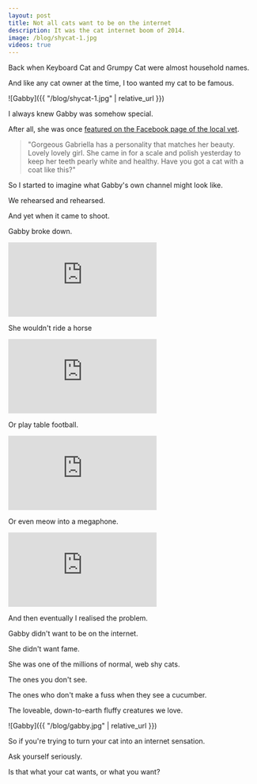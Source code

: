 ```yaml
---
layout: post
title: Not all cats want to be on the internet
description: It was the cat internet boom of 2014.
image: /blog/shycat-1.jpg
videos: true
---
```




Back when Keyboard Cat and Grumpy Cat were almost household names.

And like any cat owner at the time, I too wanted my cat to be famous.

![Gabby]({{ "/blog/shycat-1.jpg" | relative_url }})

I always knew Gabby was somehow special.

After all, she was once [featured on the Facebook page of the local vet](https://www.facebook.com/VillageVetMeldreth/photos/a.289767831387612.1073741829.279734152390980/503026170061776/?type=3&theater).

> "Gorgeous Gabriella has a personality that matches her beauty. Lovely lovely girl. She came in for a scale and polish yesterday to keep her teeth pearly white and healthy. Have you got a cat with a coat like this?"

So I started to imagine what Gabby's own channel might look like.

We rehearsed and rehearsed.

And yet when it came to shoot.

Gabby broke down.

<div class="youtube-player">
<iframe src="https://www.youtube.com/embed/gvd7hHZ1Zhk?rel=0&amp;controls=0&amp;showinfo=0" frameborder="0" allow="autoplay; encrypted-media" allowfullscreen></iframe>
</div>

She wouldn't ride a horse

<div class="youtube-player">
<iframe src="https://www.youtube.com/embed/hKC8niM6P3Y?rel=0&amp;controls=0&amp;showinfo=0" frameborder="0" allow="autoplay; encrypted-media" allowfullscreen></iframe>
</div>

Or play table football.

<div class="youtube-player">
<iframe src="https://www.youtube.com/embed/9kd4d9QK6Mw?rel=0&amp;controls=0&amp;showinfo=0" frameborder="0" allow="autoplay; encrypted-media" allowfullscreen></iframe>
</div>

Or even meow into a megaphone.

<div class="youtube-player">
<iframe src="https://www.youtube.com/embed/VQmPnaryERs?rel=0&amp;controls=0&amp;showinfo=0" frameborder="0" allow="autoplay; encrypted-media" allowfullscreen></iframe>
</div>

<p></p>
And then eventually I realised the problem.

Gabby didn't want to be on the internet.

She didn't want fame.

She was one of the millions of normal, web shy cats.

The ones you don't see.

The ones who don't make a fuss when they see a cucumber.

The loveable, down-to-earth fluffy creatures we love.

![Gabby]({{ "/blog/gabby.jpg" | relative_url }})

So if you're trying to turn your cat into an internet sensation.

Ask yourself seriously.

Is that what your cat wants, or what you want?
